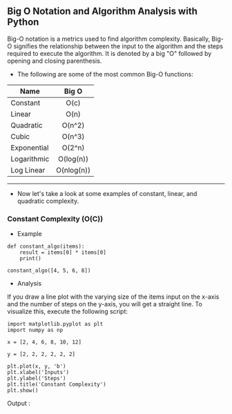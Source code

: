 ## Big O Notation and Algorithm Analysis with Python 

Big-O notation is a metrics used to find algorithm complexity. Basically, Big-O signifies the relationship between the input to the algorithm and the steps required to execute the algorithm. It is denoted by a big "O" followed by opening and closing parenthesis.

- The following are some of the most common Big-O functions:


| Name    | Big O|
|----------|:-------------:|
|Constant|	O(c)|
|Linear|	O(n)|
|Quadratic|	O(n^2)|
|Cubic|	O(n^3)|
|Exponential|O(2^n)|
|Logarithmic|O(log(n))
|Log Linear|O(nlog(n))

---

- Now  let's take a look at some examples of constant, linear, and quadratic complexity.

### Constant Complexity (O(C))

- Example 
```
def constant_algo(items):
    result = items[0] * items[0]
    print()

constant_algo([4, 5, 6, 8])
```
- Analysis 

If you draw a line plot with the varying size of the items input on the x-axis and the number of steps on the y-axis, you will get a straight line. To visualize this, execute the following script:

```
import matplotlib.pyplot as plt
import numpy as np

x = [2, 4, 6, 8, 10, 12]

y = [2, 2, 2, 2, 2, 2]

plt.plot(x, y, 'b')
plt.xlabel('Inputs')
plt.ylabel('Steps')
plt.title('Constant Complexity')
plt.show()
```

Output :

[](https://s3.amazonaws.com/stackabuse/media/big-o-notation-and-algorithm-analysis-python-examples-1.png)
